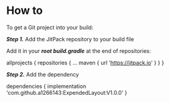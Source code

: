 # How to
To get a Git project into your build:

***Step 1.*** Add the JitPack repository to your build file

Add it in your ***root build.gradle*** at the end of repositories:

allprojects {
	repositories {
		...
		maven { url 'https://jitpack.io' }
	}
}

***Step 2.*** Add the dependency

dependencies {
        implementation 'com.github.a1266143:ExpendedLayout:V1.0.0'
}
